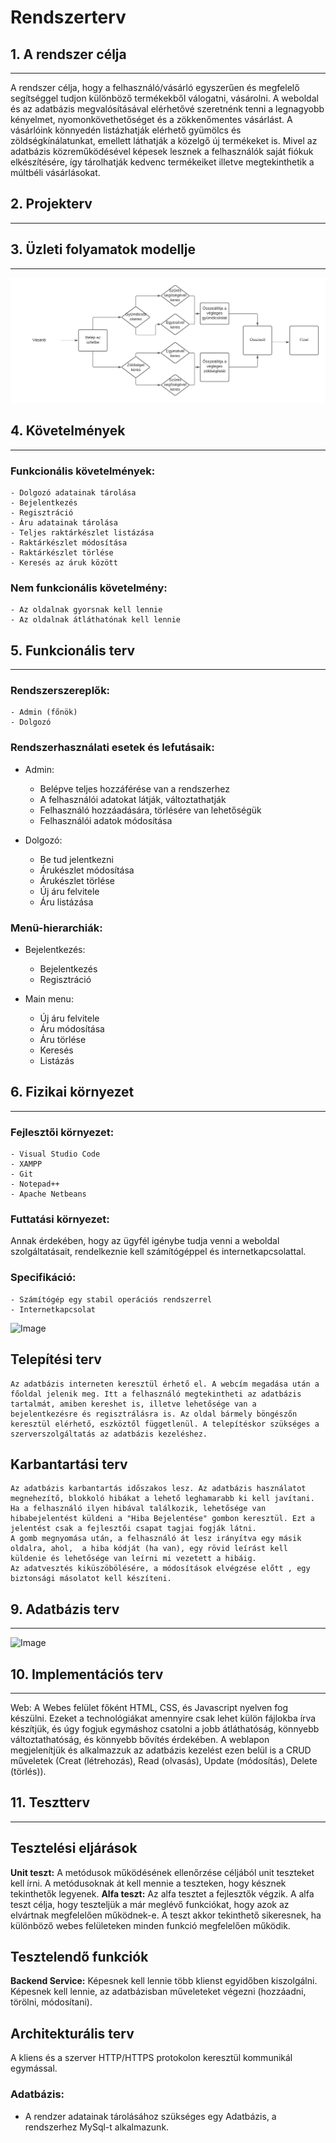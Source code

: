 # Rendszerterv

## 1. A rendszer célja
---

A rendszer célja, hogy a felhasználó/vásárló egyszerűen és megfelelő segítséggel tudjon különböző termékekből válogatni,
vásárolni. A weboldal és az adatbázis megvalósításával elérhetővé szeretnénk tenni a legnagyobb kényelmet, nyomonkövethetőséget
és a zökkenőmentes vásárlást. A vásárlóink könnyedén listázhatják elérhető gyümölcs és zöldségkínálatunkat,
emellett láthatják a közelgő új termékeket is. Mivel az adatbázis közreműködésével képesek lesznek a felhasználók
saját fiókuk elkészítésére, így tárolhatják kedvenc termékeiket illetve megtekinthetik a múltbéli vásárlásokat.

## 2. Projekterv
---

## 3. Üzleti folyamatok modellje
---
![Image](https://github.com/utassydenis/AFP2021_1_K0800_Csapat4/blob/main/pictures/ig%C3%A9nyelt_%C3%BCzleti_folyamatok.png)

## 4. Követelmények
---
### Funkcionális követelmények:
    - Dolgozó adatainak tárolása
    - Bejelentkezés
    - Regisztráció
    - Áru adatainak tárolása
    - Teljes raktárkészlet listázása
    - Raktárkészlet módosítása
    - Raktárkészlet törlése
    - Keresés az áruk között

### Nem funkcionális követelmény:
    - Az oldalnak gyorsnak kell lennie
    - Az oldalnak átláthatónak kell lennie

## 5. Funkcionális terv
---
### Rendszerszereplők:
    - Admin (főnök)
    - Dolgozó

### Rendszerhasználati esetek és lefutásaik:
* Admin:
    - Belépve teljes hozzáférése van a rendszerhez
    - A felhasználói adatokat látják, változtathatják
    - Felhasználó hozzáadására, törlésére van lehetőségük
    - Felhasználói adatok módosítása

* Dolgozó:
    - Be tud jelentkezni
    - Árukészlet módosítása
    - Árukészlet törlése
    - Új áru felvitele
    - Áru listázása

### Menü-hierarchiák:
* Bejelentkezés:
    - Bejelentkezés
    - Regisztráció

* Main menu:
    - Új áru felvitele
    - Áru módosítása
    - Áru törlése
    - Keresés
    - Listázás

## 6. Fizikai környezet
---
### Fejlesztői környezet:
    - Visual Studio Code
    - XAMPP
    - Git
    - Notepad++
    - Apache Netbeans

### Futtatási környezet:
Annak érdekében, hogy az ügyfél igénybe tudja venni a weboldal szolgáltatásait, rendelkeznie kell számítógéppel és
internetkapcsolattal. 

### Specifikáció:
    - Számítógép egy stabil operációs rendszerrel
    - Internetkapcsolat

![Image](https://github.com/utassydenis/AFP2021_1_K0800_Csapat4/blob/main/pictures/Rendszerterv%20-%20fizikai%20k%C3%B6rnyezet.jpg)

## Telepítési terv
    Az adatbázis interneten keresztül érhető el. A webcím megadása után a főoldal jelenik meg. Itt a felhasználó megtekintheti az adatbázis tartalmát, amiben kereshet is, illetve lehetősége van a bejelentkezésre és regisztrálásra is. Az oldal bármely böngészőn keresztül elérhető, eszköztől függetlenül. A telepítéskor szükséges a szerverszolgáltatás az adatbázis kezeléshez.
## Karbantartási terv
    Az adatbázis karbantartás időszakos lesz. Az adatbázis használatot megnehezítő, blokkoló hibákat a lehető leghamarabb ki kell javítani.
    Ha a felhasználó ilyen hibával találkozik, lehetősége van hibabejelentést küldeni a "Hiba Bejelentése" gombon keresztül. Ezt a jelentést csak a fejlesztői csapat tagjai fogják látni.
    A gomb megnyomása után, a felhasználó át lesz irányítva egy másik oldalra, ahol,  a hiba kódját (ha van), egy rövid leírást kell küldenie és lehetősége van leírni mi vezetett a hibáig.
    Az adatvesztés kiküszöbölésére, a módosítások elvégzése előtt , egy biztonsági másolatot kell készíteni.

## 9. Adatbázis terv
---
![Image](https://github.com/utassydenis/AFP2021_1_K0800_Csapat4/blob/main/pictures/Rendszerterv%20-%20Adatb%C3%A1zis%20terv.jpg)

## 10. Implementációs terv
---
Web: A Webes felület főként HTML, CSS, és Javascript nyelven fog készülni. Ezeket a technológiákat amennyire csak lehet külön fájlokba írva készítjük, és úgy fogjuk egymáshoz csatolni a jobb átláthatóság, könnyebb változtathatóság, és könnyebb bővítés érdekében. A weblapon megjelenítjük és alkalmazzuk az adatbázis kezelést ezen belül is a CRUD műveletek (Creat (létrehozás), Read (olvasás), Update (módosítás), Delete (törlés)).

## 11. Tesztterv
---
## Tesztelési eljárások

**Unit teszt:** A metódusok működésének ellenőrzése céljából unit teszteket kell írni. A metódusoknak át kell mennie a teszteken, hogy késznek tekinthetők legyenek.
**Alfa teszt:** Az alfa tesztet a fejlesztők végzik. A alfa teszt célja, hogy teszteljük a már meglévő funkciókat, hogy azok az elvártnak megfelelően működnek-e. A teszt akkor tekinthető sikeresnek, ha különböző webes felületeken minden funkció megfelelően működik.

## Tesztelendő funkciók
**Backend Service:** Képesnek kell lennie több klienst egyidőben kiszolgálni. Képesnek kell lennie, az adatbázisban műveleteket végezni (hozzáadni, törölni, módosítani).

## Architekturális terv
A kliens és a szerver HTTP/HTTPS protokolon keresztül kommunikál egymással.

### Adatbázis:
- A rendzer adatainak tárolásához szükséges egy Adatbázis, a rendszerhez MySql-t alkalmazunk.    